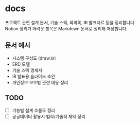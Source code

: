 # docs

프로젝트 관련 설계 문서, 기술 스펙, 회의록, IR 발표자료 등을 정리합니다.  
Notion 정리가 어려운 항목은 Markdown 문서로 정리해 저장합니다.

## 문서 예시
- 시스템 구성도 (draw.io)
- ERD 모델
- 기술 스택 명세서
- IR 발표용 슬라이드 초안
- 개인정보 보호법 관련 대응 정리

## TODO
- [ ] 기능별 설계 흐름도 정리
- [ ] 공공데이터 활용시 법적/기술적 제약 정리
